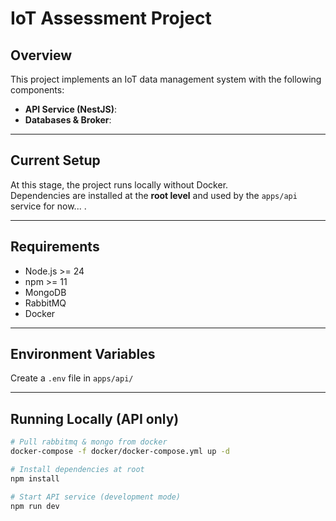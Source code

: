 # IoT Assessment Project

## Overview
This project implements an IoT data management system with the following components:

- **API Service (NestJS)**:  
- **Databases & Broker**:  

---

## Current Setup
At this stage, the project runs locally without Docker.  
Dependencies are installed at the **root level** and used by the `apps/api` service for now... .

---

## Requirements
- Node.js >= 24
- npm >= 11
- MongoDB
- RabbitMQ
- Docker

---

## Environment Variables
Create a `.env` file in `apps/api/`


---

## Running Locally (API only)
```bash
# Pull rabbitmq & mongo from docker
docker-compose -f docker/docker-compose.yml up -d

# Install dependencies at root
npm install

# Start API service (development mode)
npm run dev

